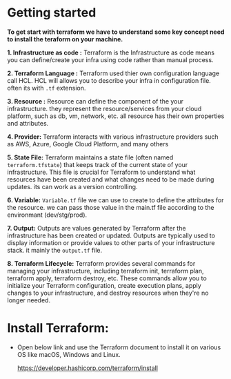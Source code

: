 # Getting started
**To get start with terraform we have to understand some key concept need to install the teraform on your machine.**

**1. Infrastructure as code :** Terraform is the Infrastructure as code means you can define/create your infra using code rather than manual process.

**2. Terraform Language :** Terraform used thier own configuration language call HCL. HCL will allows you to describe your infra in configuration file. often its with ```.tf``` extension.

**3. Resource :** Resource can define the component of the your infrastructure. they represent the resource/services from your cloud platform, such as db, vm, network, etc. all resource has their own properties and attributes.

**4. Provider:** Terraform interacts with various infrastructure providers such as AWS, Azure, Google Cloud Platform, and many others

**5. State File:** Terraform maintains a state file (often named ```terraform.tfstate```) that keeps track of the current state of your infrastructure. This file is crucial for Terraform to understand what resources have been created and what changes need to be made during updates. its can work as a version controlling.

**6. Variable:** ```Variable.tf``` file we can use to create to define the attributes for the resource. we can pass those value in the main.tf file according to the environmant (dev/stg/prod).

**7. Output:** Outputs are values generated by Terraform after the infrastructure has been created or updated. Outputs are typically used to display information or provide values to other parts of your infrastructure stack. it mainly the ```output.tf``` file.

**8. Terraform Lifecycle:** Terraform provides several commands for managing your infrastructure, including terraform init, terraform plan, terraform apply, terraform destroy, etc. These commands allow you to initialize your Terraform configuration, create execution plans, apply changes to your infrastructure, and destroy resources when they're no longer needed.


# Install Terraform:
- Open below link and use the Terraform document to install it on various OS like macOS, Windows and Linux.

  https://developer.hashicorp.com/terraform/install
